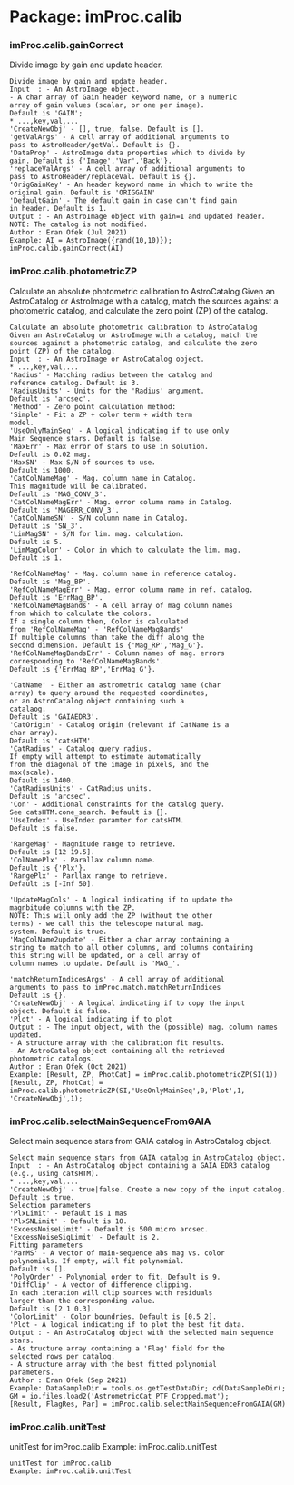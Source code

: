 # Package: imProc.calib


### imProc.calib.gainCorrect

Divide image by gain and update header.


    
    Divide image by gain and update header.  
    Input  : - An AstroImage object.  
    - A char array of Gain header keyword name, or a numeric  
    array of gain values (scalar, or one per image).  
    Default is 'GAIN';  
    * ...,key,val,...  
    'CreateNewObj' - [], true, false. Default is [].  
    'getValArgs' - A cell array of additional arguments to  
    pass to AstroHeader/getVal. Default is {}.  
    'DataProp' - AstroImage data properties which to divide by  
    gain. Default is {'Image','Var','Back'}.  
    'replaceValArgs' - A cell array of additional arguments to  
    pass to AstroHeader/replaceVal. Default is {}.  
    'OrigGainKey' - An header keyword name in which to write the  
    original gain. Default is 'ORIGGAIN'  
    'DefaultGain' - The default gain in case can't find gain  
    in header. Default is 1.  
    Output : - An AstroImage object with gain=1 and updated header.  
    NOTE: The catalog is not modified.  
    Author : Eran Ofek (Jul 2021)  
    Example: AI = AstroImage({rand(10,10)});  
    imProc.calib.gainCorrect(AI)  
      
### imProc.calib.photometricZP

Calculate an absolute photometric calibration to AstroCatalog Given an AstroCatalog or AstroImage with a catalog, match the sources against a photometric catalog, and calculate the zero point (ZP) of the catalog.


    
    Calculate an absolute photometric calibration to AstroCatalog  
    Given an AstroCatalog or AstroImage with a catalog, match the  
    sources against a photometric catalog, and calculate the zero  
    point (ZP) of the catalog.  
    Input  : - An AstroImage or AstroCatalog object.  
    * ...,key,val,...  
    'Radius' - Matching radius between the catalog and  
    reference catalog. Default is 3.  
    'RadiusUnits' - Units for the 'Radius' argument.  
    Default is 'arcsec'.  
    'Method' - Zero point calculation method:  
    'Simple' - Fit a ZP + color term + width term  
    model.  
    'UseOnlyMainSeq' - A logical indicating if to use only  
    Main Sequence stars. Default is false.  
    'MaxErr' - Max error of stars to use in solution.  
    Default is 0.02 mag.  
    'MaxSN' - Max S/N of sources to use.  
    Default is 1000.  
    'CatColNameMag' - Mag. column name in Catalog.  
    This magnitude will be calibrated.  
    Default is 'MAG_CONV_3'.  
    'CatColNameMagErr' - Mag. error column name in Catalog.  
    Default is 'MAGERR_CONV_3'.  
    'CatColNameSN' - S/N column name in Catalog.  
    Default is 'SN_3'.  
    'LimMagSN' - S/N for lim. mag. calculation.  
    Default is 5.  
    'LimMagColor' - Color in which to calculate the lim. mag.  
    Default is 1.  
      
    'RefColNameMag' - Mag. column name in reference catalog.  
    Default is 'Mag_BP'.  
    'RefColNameMagErr' - Mag. error column name in ref. catalog.  
    Default is 'ErrMag_BP'.  
    'RefColNameMagBands' - A cell array of mag column names  
    from which to calculate the colors.  
    If a single column then, Color is calculated  
    from 'RefColNameMag' - 'RefColNameMagBands'  
    If multiple columns than take the diff along the  
    second dimension. Default is {'Mag_RP','Mag_G'}.  
    'RefColNameMagBandsErr' - Column names of mag. errors  
    corresponding to 'RefColNameMagBands'.  
    Default is {'ErrMag_RP','ErrMag_G'}.  
      
    'CatName' - Either an astrometric catalog name (char  
    array) to query around the requested coordinates,  
    or an AstroCatalog object containing such a  
    catalaog.  
    Default is 'GAIAEDR3'.  
    'CatOrigin' - Catalog origin (relevant if CatName is a  
    char array).  
    Default is 'catsHTM'.  
    'CatRadius' - Catalog query radius.  
    If empty will attempt to estimate automatically  
    from the diagonal of the image in pixels, and the  
    max(scale).  
    Default is 1400.  
    'CatRadiusUnits' - CatRadius units.  
    Default is 'arcsec'.  
    'Con' - Additional constraints for the catalog query.  
    See catsHTM.cone_search. Default is {}.  
    'UseIndex' - UseIndex paramter for catsHTM.  
    Default is false.  
      
    'RangeMag' - Magnitude range to retrieve.  
    Default is [12 19.5].  
    'ColNamePlx' - Parallax column name.  
    Default is {'Plx'}.  
    'RangePlx' - Parllax range to retrieve.  
    Default is [-Inf 50].  
      
    'UpdateMagCols' - A logical indicating if to update the  
    magnbitude columns with the ZP.  
    NOTE: This will only add the ZP (without the other  
    terms) - we call this the telescope natural mag.  
    system. Default is true.  
    'MagColName2update' - Either a char array containing a  
    string to match to all other columns, and columns containing  
    this string will be updated, or a cell array of  
    column names to update. Default is 'MAG_'.  
      
    'matchReturnIndicesArgs' - A cell array of additional  
    arguments to pass to imProc.match.matchReturnIndices  
    Default is {}.  
    'CreateNewObj' - A logical indicating if to copy the input  
    object. Default is false.  
    'Plot' - A logical indicating if to plot  
    Output : - The input object, with the (possible) mag. column names  
    updated.  
    - A structure array with the calibration fit results.  
    - An AstroCatalog object containing all the retrieved  
    photometric catalogs.  
    Author : Eran Ofek (Oct 2021)  
    Example: [Result, ZP, PhotCat] = imProc.calib.photometricZP(SI(1))  
    [Result, ZP, PhotCat] = imProc.calib.photometricZP(SI,'UseOnlyMainSeq',0,'Plot',1, 'CreateNewObj',1);  
      
### imProc.calib.selectMainSequenceFromGAIA

Select main sequence stars from GAIA catalog in AstroCatalog object.


    
    Select main sequence stars from GAIA catalog in AstroCatalog object.  
    Input  : - An AstroCatalog object containing a GAIA EDR3 catalog  
    (e.g., using catsHTM).  
    * ...,key,val,...  
    'CreateNewObj' - true|false. Create a new copy of the input catalog.  
    Default is true.  
    Selection parameters  
    'PlxLimit' - Default is 1 mas  
    'PlxSNLimit' - Default is 10.  
    'ExcessNoiseLimit' - Default is 500 micro arcsec.  
    'ExcessNoiseSigLimit' - Default is 2.  
    Fitting parameters  
    'ParMS' - A vector of main-sequence abs mag vs. color  
    polynomials. If empty, will fit polynomial.  
    Default is [].  
    'PolyOrder' - Polynomial order to fit. Default is 9.  
    'DiffClip' - A vector of difference clipping.  
    In each iteration will clip sources with residuals  
    larger than the corresponding value.  
    Default is [2 1 0.3].  
    'ColorLimit' - Color boundries. Default is [0.5 2].  
    'Plot - A logical indicating if to plot the best fit data.  
    Output : - An AstroCatalog object with the selected main sequence  
    stars.  
    - As tructure array containing a 'Flag' field for the  
    selected rows per catalog.  
    - A structure array with the best fitted polynomial  
    parameters.  
    Author : Eran Ofek (Sep 2021)  
    Example: DataSampleDir = tools.os.getTestDataDir; cd(DataSampleDir);  
    GM = io.files.load2('AstrometricCat_PTF_Cropped.mat');  
    [Result, FlagRes, Par] = imProc.calib.selectMainSequenceFromGAIA(GM)  
      
### imProc.calib.unitTest

unitTest for imProc.calib Example: imProc.calib.unitTest


    
    unitTest for imProc.calib  
    Example: imProc.calib.unitTest  
      
